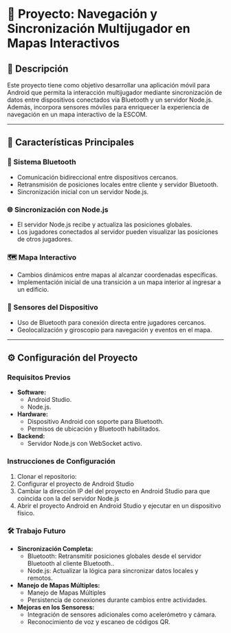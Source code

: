 # 📘 Proyecto: Navegación y Sincronización Multijugador en Mapas Interactivos

## 📝 **Descripción**
Este proyecto tiene como objetivo desarrollar una aplicación móvil para Android que permita la interacción multijugador mediante sincronización de datos entre dispositivos conectados vía Bluetooth y un servidor Node.js. Además, incorpora sensores móviles para enriquecer la experiencia de navegación en un mapa interactivo de la ESCOM.

---

## 🚀 **Características Principales**

### **📡 Sistema Bluetooth**
- Comunicación bidireccional entre dispositivos cercanos.
- Retransmisión de posiciones locales entre cliente y servidor Bluetooth.
- Sincronización inicial con un servidor Node.js.

### **🌐 Sincronización con Node.js**
- El servidor Node.js recibe y actualiza las posiciones globales.
- Los jugadores conectados al servidor pueden visualizar las posiciones de otros jugadores.

### **🗺️ Mapa Interactivo**
- Cambios dinámicos entre mapas al alcanzar coordenadas específicas.
- Implementación inicial de una transición a un mapa interior al ingresar a un edificio.

### **📲 Sensores del Dispositivo**
- Uso de Bluetooth para conexión directa entre jugadores cercanos.
- Geolocalización y giroscopio para navegación y eventos en el mapa.

---

## ⚙️ **Configuración del Proyecto**

### **Requisitos Previos**
- **Software:**
  - Android Studio.
  - Node.js.
- **Hardware:**
  - Dispositivo Android con soporte para Bluetooth.
  - Permisos de ubicación y Bluetooth habilitados.
- **Backend:**
  - Servidor Node.js con WebSocket activo.

### **Instrucciones de Configuración**
1. Clonar el repositorio:
2. Configurar el proyecto de Android Studio
3. Cambiar la dirección IP del del proyecto en Android Studio para que coincida con la del servidor Node.js
4. Abrir el proyecto Android en Android Studio y ejecutar en un dispositivo físico.


### 🛠️ **Trabajo Futuro**
- **Sincronización Completa:**
  - Bluetooth: Retransmitir posiciones globales desde el servidor Bluetooth al cliente Bluetooth..
  - Node.js: Actualizar la lógica para sincronizar datos locales y remotos.
- **Manejo de Mapas Múltiples:**
  - Manejo de Mapas Múltiples
  - Persistencia de conexiones durante cambios entre actividades.
- **Mejoras en los Sensoress:**
  - Integración de sensores adicionales como acelerómetro y cámara.
  - Reconocimiento de voz y escaneo de códigos QR.
